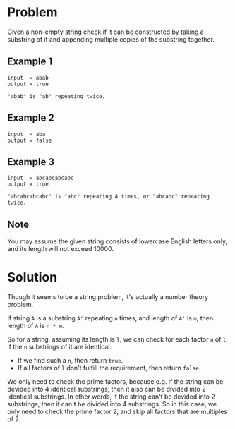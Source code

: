 # Problem

Given a non-empty string check if it can be constructed by taking a substring of it and appending multiple copies of the substring together.

## Example 1

```
input  = abab
output = true

"abab" is "ab" repeating twice.
```

## Example 2

```
input  = aba
output = false
```

## Example 3

```
input  = abcabcabcabc
output = true

"abcabcabcabc" is "abc" repeating 4 times, or "abcabc" repeating twice.
```

## Note

You may assume the given string consists of lowercase English letters only, and its length will not exceed 10000.

# Solution

Though it seems to be a string problem, it's actually a number theory problem.

If string `A` is a substring `A'` repeating `n` times, and length of `A'` is `m`, then length of `A` is `n * m`.

So for a string, assuming its length is `l`, we can check for each factor `n` of `l`, if the `n` substrings of it are identical:

- If we find such a `n`, then return `true`.
- If all factors of `l` don't fulfill the requirement, then return `false`.

We only need to check the prime factors, because e.g. if the string can be devided into 4 identical substrings, then it also can be divided into 2 identical substrings. In other words, if the string can't be devided into 2 substrings, then it can't be divided into 4 substrings. So in this case, we only need to check the prime factor 2, and skip all factors that are multiples of 2.
